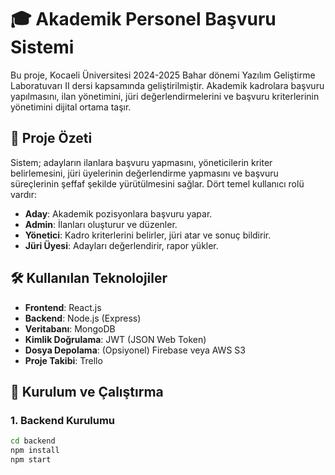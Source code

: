 # 🎓 Akademik Personel Başvuru Sistemi

Bu proje, Kocaeli Üniversitesi 2024-2025 Bahar dönemi Yazılım Geliştirme Laboratuvarı II dersi kapsamında geliştirilmiştir. Akademik kadrolara başvuru yapılmasını, ilan yönetimini, jüri değerlendirmelerini ve başvuru kriterlerinin yönetimini dijital ortama taşır.

## 🚀 Proje Özeti

Sistem; adayların ilanlara başvuru yapmasını, yöneticilerin kriter belirlemesini, jüri üyelerinin değerlendirme yapmasını ve başvuru süreçlerinin şeffaf şekilde yürütülmesini sağlar. Dört temel kullanıcı rolü vardır:

- **Aday**: Akademik pozisyonlara başvuru yapar.
- **Admin**: İlanları oluşturur ve düzenler.
- **Yönetici**: Kadro kriterlerini belirler, jüri atar ve sonuç bildirir.
- **Jüri Üyesi**: Adayları değerlendirir, rapor yükler.

## 🛠️ Kullanılan Teknolojiler

- **Frontend**: React.js
- **Backend**: Node.js (Express)
- **Veritabanı**: MongoDB
- **Kimlik Doğrulama**: JWT (JSON Web Token)
- **Dosya Depolama**: (Opsiyonel) Firebase veya AWS S3
- **Proje Takibi**: Trello

## 🔧 Kurulum ve Çalıştırma

### 1. Backend Kurulumu
```bash
cd backend
npm install
npm start

